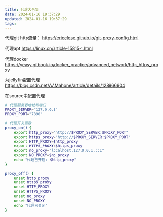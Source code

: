 ```yaml
---
title: 代理大合集
date: 2024-01-16 19:37:29
updated: 2024-01-16 19:37:29
tags:
---
```

代理git http流量：
https://ericclose.github.io/git-proxy-config.html

代理apt
https://linux.cn/article-15815-1.html

代理docker
https://yeasy.gitbook.io/docker_practice/advanced_network/http_https_proxy

为jellyfin配置代理
https://blog.csdn.net/AAMahone/article/details/128966904

在source中配置代理

```bash
# 代理服务器地址和端口
PROXY_SERVER="127.0.0.1"
PROXY_PORT="7890"

# 代理开关函数
proxy_on() {
    export http_proxy="http://$PROXY_SERVER:$PROXY_PORT"
    export https_proxy="http://$PROXY_SERVER:$PROXY_PORT"
    export HTTP_PROXY=$http_proxy
    export HTTPS_PROXY=$https_proxy
    export no_proxy="localhost,127.0.0.1,::1"
    export NO_PROXY=$no_proxy
    echo "代理已开启: $http_proxy"
}

proxy_off() {
    unset http_proxy
    unset https_proxy
    unset HTTP_PROXY
    unset HTTPS_PROXY
    unset no_proxy
    unset NO_PROXY
    echo "代理已关闭"
}
```
